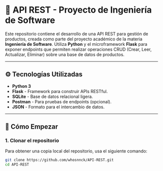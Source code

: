# 📡 API REST - Proyecto de Ingeniería de Software

Este repositorio contiene el desarrollo de una API REST para gestión de productos, creada como parte del proyecto académico de la materia **Ingeniería de Software**. Utiliza **Python** y el microframework **Flask** para exponer endpoints que permiten realizar operaciones CRUD (Crear, Leer, Actualizar, Eliminar) sobre una base de datos de productos.

---

## ⚙️ Tecnologías Utilizadas

- **Python 3**
- **Flask** - Framework para construir APIs RESTful.
- **SQLite** - Base de datos relacional ligera.
- **Postman** - Para pruebas de endpoints (opcional).
- **JSON** - Formato para el intercambio de datos.

---

## 🚀 Cómo Empezar

### 1. Clonar el repositorio

Para obtener una copia local del repositorio, usa el siguiente comando:

```bash
git clone https://github.com/whosnnck/API-REST.git
cd API-REST
